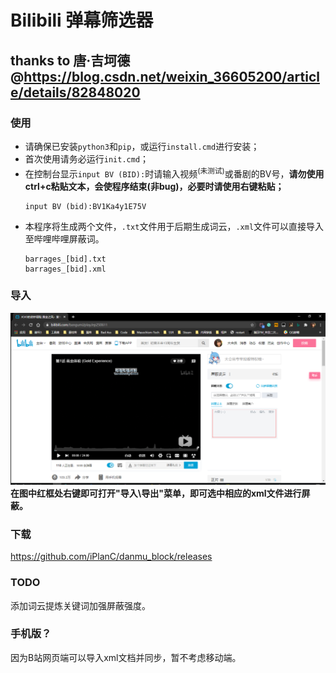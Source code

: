 <!--
 * @Author: PlanC
 * @Date: 2020-08-31 13:54:22
 * @LastEditTime: 2020-08-31 14:15:21
 * @FilePath: \danmu_block\readme.md
-->

# Bilibili 弹幕筛选器
## thanks to 唐·吉坷德@https://blog.csdn.net/weixin_36605200/article/details/82848020

### 使用
- 请确保已安装`python3`和`pip`，或运行`install.cmd`进行安装；
- 首次使用请务必运行`init.cmd`；
- 在控制台显示`input BV (BID):`时请输入视频<sup>(未测试)</sup>或番剧的BV号，**请勿使用ctrl+c粘贴文本，会使程序结束(非bug)，必要时请使用右键粘贴；**
    ```
    input BV (bid):BV1Ka4y1E75V
    ```
- 本程序将生成两个文件，`.txt`文件用于后期生成词云，`.xml`文件可以直接导入至哔哩哔哩屏蔽词。
    ```
    barrages_[bid].txt
    barrages_[bid].xml
    ```

### 导入
![image](howtouse.png)
**在图中红框处右键即可打开"导入\导出"菜单，即可选中相应的xml文件进行屏蔽。**

### 下载
https://github.com/iPlanC/danmu_block/releases

### TODO
添加词云提炼关键词加强屏蔽强度。

### 手机版？
因为B站网页端可以导入xml文档并同步，暂不考虑移动端。
